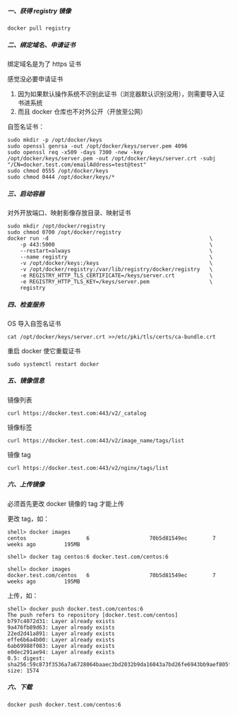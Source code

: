 ##### 一、获得 registry 镜像

```
docker pull registry
```

##### 二、绑定域名、申请证书

绑定域名是为了 https 证书

感觉没必要申请证书

1. 因为如果默认操作系统不识别此证书（浏览器默认识别没用），则需要导入证书进系统
2. 而且 docker 仓库也不对外公开（开放至公网）

自签名证书：

```
sudo mkdir -p /opt/docker/keys
sudo openssl genrsa -out /opt/docker/keys/server.pem 4096
sudo openssl req -x509 -days 7300 -new -key /opt/docker/keys/server.pem -out /opt/docker/keys/server.crt -subj "/CN=docker.test.com/emailAddress=test@test"
sudo chmod 0555 /opt/docker/keys
sudo chmod 0444 /opt/docker/keys/*
```

##### 三、启动容器

对外开放端口、映射影像存放目录、映射证书

```
sudo mkdir /opt/docker/registry
sudo chmod 0700 /opt/docker/registry
docker run -d                                                   \
    -p 443:5000                                                 \
    --restart=always                                            \
    --name registry                                             \
    -v /opt/docker/keys:/keys                                   \
    -v /opt/docker/registry:/var/lib/registry/docker/registry   \
    -e REGISTRY_HTTP_TLS_CERTIFICATE=/keys/server.crt           \
    -e REGISTRY_HTTP_TLS_KEY=/keys/server.pem                   \
    registry
```

##### 四、检查服务

OS 导入自签名证书

```
cat /opt/docker/keys/server.crt >>/etc/pki/tls/certs/ca-bundle.crt
```

重启 docker 使它重载证书

```
sudo systemctl restart docker
```

##### 五、镜像信息

镜像列表

```
curl https://docker.test.com:443/v2/_catalog
```

镜像标签

```
curl https://docker.test.com:443/v2/image_name/tags/list
```

镜像 tag

```
curl https://docker.test.com:443/v2/nginx/tags/list
```

##### 六、上传镜像

必须首先更改 docker 镜像的 tag 才能上传

更改 tag，如：

```
shell> docker images
centos                   6                   70b5d81549ec        7 weeks ago         195MB

shell> docker tag centos:6 docker.test.com/centos:6

shell> docker images
docker.test.com/centos   6                   70b5d81549ec        7 weeks ago         195MB
```

上传，如：

```
shell> docker push docker.test.com/centos:6
The push refers to repository [docker.test.com/centos]
b797c4072d31: Layer already exists 
9a476fb89d63: Layer already exists 
22ed2d41a891: Layer already exists 
effe6b6a4b00: Layer already exists 
6ab69988f083: Layer already exists 
e0dec291ae94: Layer already exists 
0.5: digest: sha256:59c873f3536a7a6728064baaec3bd2032b9da16043a7bd26fe6943bb9aef805f size: 1574
```

##### 六、下载

```
docker push docker.test.com/centos:6
```



